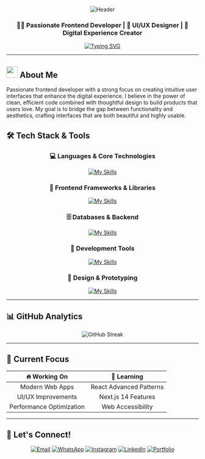 <div align="center">

![Header](https://capsule-render.vercel.app/api?type=waving&color=gradient&customColorList=6,11,20&height=300&section=header&text=Juan%20Ignacio%20Valle&fontSize=50&fontColor=fff&animation=twinkling&fontAlignY=35&desc=Frontend%20Developer%20%7C%20UI/UX%20Enthusiast&descAlignY=55&descSize=18)

</div>

<div align="center">

### 👨‍💻 Passionate Frontend Developer | 🎨 UI/UX Designer | 🚀 Digital Experience Creator

[![Typing SVG](https://readme-typing-svg.herokuapp.com?font=Fira+Code&pause=1000&color=6366F1&center=true&vCenter=true&width=435&lines=Frontend+Developer;UI%2FUX+Designer;Clean+Code+Enthusiast;Always+Learning+New+Tech)](https://git.io/typing-svg)

</div>

---

## <img src="https://media.giphy.com/media/WUlplcMpOCEmTGBtBW/giphy.gif" width="30"> About Me

Passionate frontend developer with a strong focus on creating intuitive user interfaces that enhance the digital experience. I believe in the power of clean, efficient code combined with thoughtful design to build products that users love. My goal is to bridge the gap between functionality and aesthetics, crafting interfaces that are both beautiful and highly usable.

## 🛠️ Tech Stack & Tools

<div align="center">

### 💻 Languages & Core Technologies
[![My Skills](https://skillicons.dev/icons?i=html,css,js,dotnet&theme=dark)](https://skillicons.dev)

### 🎨 Frontend Frameworks & Libraries  
[![My Skills](https://skillicons.dev/icons?i=electron,tailwind,bootstrap,astro&theme=dark)](https://skillicons.dev)

### 🗄️ Databases & Backend
[![My Skills](https://skillicons.dev/icons?i=mysql,sqlite,supabase,nodejs&theme=dark)](https://skillicons.dev)

### 🔧 Development Tools
[![My Skills](https://skillicons.dev/icons?i=git,github,vscode,vercel&theme=dark)](https://skillicons.dev)

### 🎨 Design & Prototyping
[![My Skills](https://skillicons.dev/icons?i=figma,ai&theme=dark)](https://skillicons.dev)

</div>

---

## 📊 GitHub Analytics


<div align="center">
  <img src="https://github-readme-streak-stats.herokuapp.com/?user=juanvalle17&theme=tokyonight" alt="GitHub Streak" />
</div>



---

## 🎯 Current Focus

<div align="center">

| 🔥 **Working On** | 🌱 **Learning** 
|:---:|:---:
| Modern Web Apps | React Advanced Patterns
| UI/UX Improvements | Next.js 14 Features 
| Performance Optimization | Web Accessibility 

</div>

---

## 🤝 Let's Connect!

<div align="center">

[![Email](https://img.shields.io/badge/Email-D14836?style=for-the-badge&logo=gmail&logoColor=white)](mailto:juanignaciovalle84@gmail.com)
[![WhatsApp](https://img.shields.io/badge/WhatsApp-25D366?style=for-the-badge&logo=whatsapp&logoColor=white)](tel:+543572538359)
[![Instagram](https://img.shields.io/badge/Instagram-E4405F?style=for-the-badge&logo=instagram&logoColor=white)](https://www.instagram.com/juan_valle17)
[![LinkedIn](https://img.shields.io/badge/LinkedIn-0077B5?style=for-the-badge&logo=linkedin&logoColor=white)](https://linkedin.com/in/juanvalle17)
[![Portfolio](https://img.shields.io/badge/Portfolio-000000?style=for-the-badge&logo=About.me&logoColor=white)](https://juanignaciovalle.dev)

</div>
